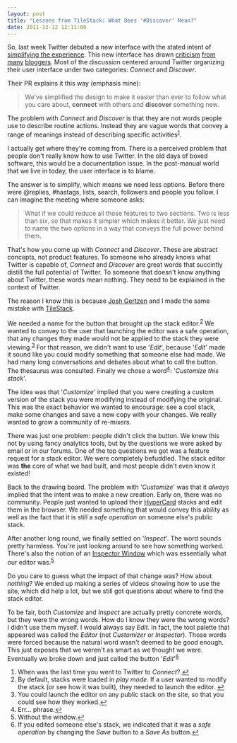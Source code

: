 ```yaml
---
layout: post
title: "Lessons from TileStack: What Does '#Discover' Mean?"
date: 2011-12-12 12:11:00
---
```


So, last week Twitter debuted a new interface with the stated intent of
[simplifying the experience][1]. This new interface has drawn [criticism][2]
[from][3] [many][4] [bloggers][9]. Most of the discussion centered around
Twitter organizing their user interface under two categories: *Connect*
and *Discover*.

Their PR explains it this way (emphasis mine):
> We’ve simplified the design to make it easier than ever to follow what
> you care about, **connect** with others and **discover** something new.

The problem with *Connect* and *Discover* is that they are not words
people use to describe routine actions. Instead they are vague
words that convey a range of meanings instead of describing specific
activities<sup id="fnr-1-2011-12-12">[1](#fn-1-2011-12-12)</sup>.

I actually get where they're coming from. There is a perceived problem
that people don't really know how to use Twitter. In the old days of
boxed software, this would be a documentation issue. In the post-manual
world that we live in today, the user interface is to blame.

The answer is to simplify, which means we need less options. Before
there were @replies, #hastags, lists, search, followers and people you
follow. I can imagine the meeting where someone asks: 
> What if we could reduce all those features to two sections. Two is
> less than six, so that makes it simpler which makes it better. We
> just need to name the two options in a way that conveys the full
> power behind them.

That's how you come up with *Connect* and *Discover*. These are abstract
concepts, not product features. To someone
who already knows what Twitter is capable of, *Connect* and *Discover*
are great words that succintly distill the full potential of Twitter.
To someone that doesn't know anything about Twitter, these words mean
nothing. They need to be explained in the context of Twitter.

The reason I know this is because [Josh Gertzen][8] and I made the same
mistake with [TileStack][5].

We needed a name for the button that brought up the
stack editor.<sup id="fnr-2-2011-12-12">[2](#fn-2-2011-12-12)</sup> We
wanted to convey to the user that launching the editor was a safe
operation, that any changes they made would not be applied to the stack
they were viewing.<sup id="fnr-3-2011-12-12">[3](#fn-3-2011-12-12)</sup>
For that reason, we didn't want to use '*Edit*', because '*Edit*' made it
sound like you could modify something that someone else had made. We had
many long conversations and debates about what to call the button. The
thesaurus was consulted. Finally we chose a word<sup
id="fnr-4-2011-12-12">[4](#fn-4-2011-12-12)</sup>: '*Customize this
stack*'.

The idea was that '*Customize*' implied that you were creating a custom
version of the stack you were modifying instead of modifying the
original. This was the exact behavior we wanted to encourage: see a cool
stack, make some changes and save a new copy with your changes. We
really wanted to grow a community of re-mixers.

There was just one problem: people didn't click the button. We knew this
not by using fancy analytics tools, but by the questions we were asked
by email or in our forums. One of the top questions we got was a feature
request for a stack editor. We were completely befuddled. The stack
editor was **the** core of what we had built, and most people didn't
even know it existed!

Back to the drawing board. The problem with '*Customize*' was that it
*always* implied that the intent was to make a new creation. Early on,
there was no community. People just wanted to upload their
[HyperCard][6] stacks and edit them in the browser. We needed something
that would convey this ability as well as the fact that it is still a
*safe operation* on someone else's public stack.

After another long round, we finally settled on '*Inspect*'. The word
sounds pretty harmless. You're just looking around to see how something
worked. There's also the notion of an [Inspector Window][7] which was
essentially what our editor was.<sup
id="fnr-5-2011-12-12">[5](#fn-5-2011-12-12)</sup>

Do you care to guess what the impact of that change was? How about
*nothing*? We ended up making a series of videos showing how to use the
site, which did help a lot, but we still got questions about where to
find the stack editor.

To be fair, both *Customize* and *Inspect* are actually pretty concrete
words, but they were the wrong words. How do I know they were the wrong
words? I didn't use them myself. I would always say *Edit*. In fact, the
tool palette that appeared was called the *Editor* (not *Customizer* or
*Inspector*). Those words were forced because the natural word wasn't
deemed to be good enough. This just exposes that we weren't as smart as
we thought we were.  Eventually we broke down and just called the
button '*Edit*'<sup id="fnr-6-2011-12-12">[6](#fn-6-2011-12-12)</sup>


<ol>
<li id="fn-1-2011-12-12">When was the last time you went to Twitter to 
  <em>Connect</em>?.<a href="#fnr-1-2011-12-12">↩</a></li>
<li id="fn-2-2011-12-12">By default, stacks were loaded in <em>play mode</em>. If a user wanted to
   modify the stack (or see how it was built), they needed to launch the
editor. <a href="#fnr-2-2011-12-12">↩</a></li>
<li id="fn-3-2011-12-12">You could launch the editor on any public stack on the site, so that
   you could see how they worked.<a href="#fnr-3-2011-12-12">↩</a></li>
<li id="fn-4-2011-12-12">Err... phrase.<a href="#fnr-4-2011-12-12">↩</a></li>
<li id="fn-5-2011-12-12">Without the window.<a href="#fnr-5-2011-12-12">↩</a></li>
<li id="fn-6-2011-12-12">If you edited someone else's stack, we indicated that 
  it was a <em>safe operation</em> by changing the <em>Save</em> button
to a <em>Save As</em> button.<a href="#fnr-6-2011-12-12">↩</a></li>
</ol>

[1]: http://blog.twitter.com/2011/12/lets-fly.html
[2]: http://inessential.com/2011/12/08/on_the_tab_labels_in_the_new_twitter_app
[3]: http://daringfireball.net/2011/12/new_twitter
[4]: https://twitter.com/amyhoy/status/146286890641928192
[5]: http://youtu.be/fwlJGLIsT-M
[6]: http://en.wikipedia.org/wiki/HyperCard#Similar_systems
[7]: http://en.wikipedia.org/wiki/Inspector_window
[8]: http://twitter.com/#!/gertzen
[9]: http://scripting.com/stories/2011/12/10/newnewTwitterNotSoNew.html
